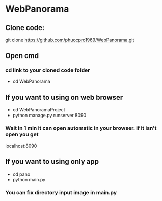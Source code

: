 # WebPanorama
## Clone code: 
  git clone https://github.com/phuocpro1969/WebPanorama.git
## Open cmd 
### cd link to your cloned code folder
- cd WebPanorama

## If you want to using on web browser 
- cd WebPanoramaProject 
- python manage.py runserver 8090
### Wait in 1 min it can open automatic in your browser. if it isn't open you get 
localhost:8090

## If you want to using only app
- cd pano
- python main.py
### You can fix directory input image in main.py
